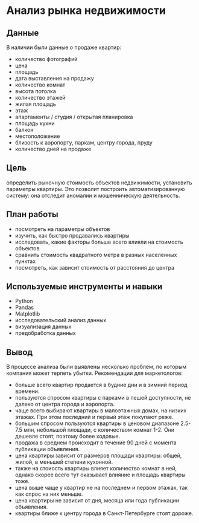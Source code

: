# Анализ рынка недвижимости


## Данные

В наличии были данные о продаже квартир:
- количество фотографий
- цена
- площадь
- дата выставления на продажу
- количество комнат
- высота потолка
- количество этажей
- жилая площадь
- этаж
- апартаменты / студия / открытая планировка
- площадь кухни
- балкон
- местоположение
- близость к аэропорту, паркам, центру города, пруду
- количество дней на продаже

## Цель
определить рыночную стоимость объектов недвижимости, установить параметры квартиры. Это позволит построить автоматизированную систему: она отследит аномалии и мошенническую деятельность.

## План работы

- посмотреть на параметры объектов
- изучить, как быстро продавались квартиры
- исследовать, какие факторы больше всего влияли на стоимость объектов
- сравнить стоимость квадратного метра в разных населенных пунктах
- посмотреть, как зависит стоимость от расстояния до центра

## Используемые инструменты и навыки

- Python
- Pandas
- Matplotlib
- исследовательский анализ данных
- визуализация данных
- предобработка данных

## Вывод

В процессе анализа были выявлены несколько проблем, по которым компания может терпеть убытки.
Рекомендации для маркетологов:

- больше всего квартир продается в будние дни и в зимний период времени.
- пользуются спросом квартиры с парками в пешей доступности, не далеко от центра города и аэропорта.
- чаще всего выбирают квартиры в малоэтажных домах, на низких этажах. При этом последний и первый этаж покупают реже.
- большим спросом пользуются квартиры в ценовом диапазоне 2.5-7.5 млн, небольшой площади, с количеством комнат 1-2. Они дешевле стоят, поэтому более ходовые.
- продажа в среднем происходит в течение 90 дней с момента публикации объявления.
- цена квартиры зависит от размеров площади квартиры: общей, жилой, в меньшей степени кухонной.
- также на стоиость квартиры влияет количество комнат в ней, однако скорее всего тут оказывает влияние и площадь квартиры тоже.
- цена выше чаще у квартир не на последнем и первом этажах, так как спрос на них меньше.
- цена квартиры не зависит от дня, месяца или года публикации объявления.
- квартиры ближе к центру города в Санкт-Петербурге стоят дороже.
